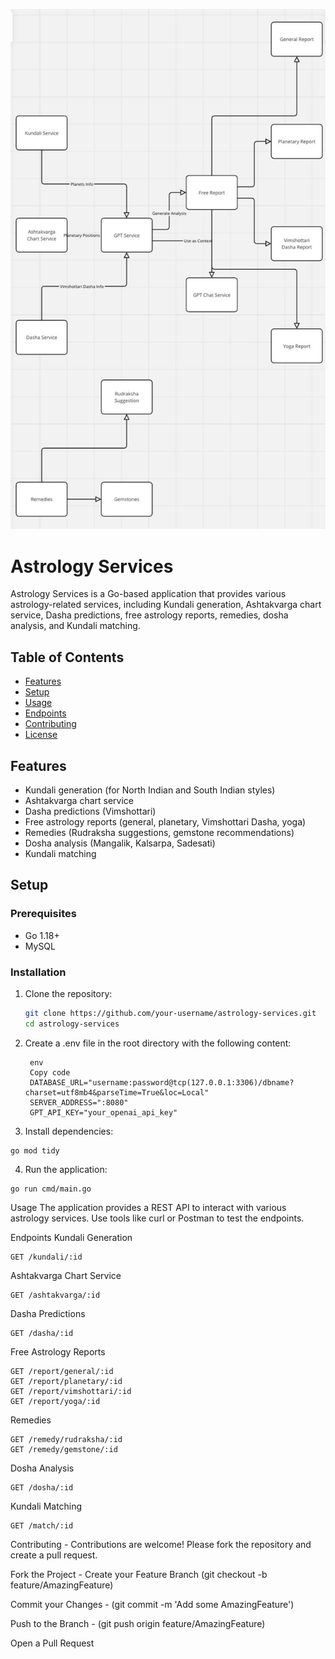 ![Alt text](<WhatsApp Image 2024-06-15 at 12.05.02.jpeg>)
# Astrology Services

Astrology Services is a Go-based application that provides various astrology-related services, including Kundali generation, Ashtakvarga chart service, Dasha predictions, free astrology reports, remedies, dosha analysis, and Kundali matching.

## Table of Contents

- [Features](#features)
- [Setup](#setup)
- [Usage](#usage)
- [Endpoints](#endpoints)
- [Contributing](#contributing)
- [License](#license)

## Features

- Kundali generation (for North Indian and South Indian styles)
- Ashtakvarga chart service
- Dasha predictions (Vimshottari)
- Free astrology reports (general, planetary, Vimshottari Dasha, yoga)
- Remedies (Rudraksha suggestions, gemstone recommendations)
- Dosha analysis (Mangalik, Kalsarpa, Sadesati)
- Kundali matching


## Setup

### Prerequisites

- Go 1.18+
- MySQL

### Installation

1. Clone the repository:
   ```sh
   git clone https://github.com/your-username/astrology-services.git
   cd astrology-services
   ```
2. Create a .env file in the root directory with the following content:
   ```
    env
    Copy code
    DATABASE_URL="username:password@tcp(127.0.0.1:3306)/dbname?charset=utf8mb4&parseTime=True&loc=Local"
    SERVER_ADDRESS=":8080"
    GPT_API_KEY="your_openai_api_key"
   ```
3. Install dependencies:
```
go mod tidy
```
4. Run the application:
```
go run cmd/main.go
```

Usage
The application provides a REST API to interact with various astrology services. Use tools like curl or Postman to test the endpoints.

Endpoints
Kundali Generation
```
GET /kundali/:id
```

Ashtakvarga Chart Service
```
GET /ashtakvarga/:id
```

Dasha Predictions
```
GET /dasha/:id
```
Free Astrology Reports
```
GET /report/general/:id
GET /report/planetary/:id
GET /report/vimshottari/:id
GET /report/yoga/:id
```
Remedies
```
GET /remedy/rudraksha/:id
GET /remedy/gemstone/:id
```
Dosha Analysis
```
GET /dosha/:id
```
Kundali Matching
```
GET /match/:id
```


Contributing - 
Contributions are welcome! Please fork the repository and create a pull request.

Fork the Project - 
Create your Feature Branch (git checkout -b feature/AmazingFeature)

Commit your Changes - 
(git commit -m 'Add some AmazingFeature')

Push to the Branch - 
(git push origin feature/AmazingFeature)

Open a Pull Request